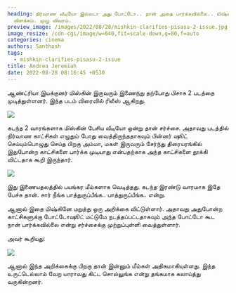 ```yaml
---
heading: நிர்வாண வீடியோ இல்லடா அது போட்டோ.. நான் அதை பார்க்கவில்லை.. மிஷ்கின்
  விளக்கம். முழு விவரம்.
preview_image: /images/2022/08/28/mishkin-clarifies-pisasu-2-issue.jpg
image_resize: /cdn-cgi/image/w=640,fit=scale-down,q=80,f=auto
categories: cinema
authors: Santhosh
tags:
  - mishkin-clarifies-pisasu-2-issue
title: Andrea Jeremiah
date: 2022-08-28 08:16:45 +0530
---
```

ஆண்ட்ரியா இயக்குனர் மிஸ்கின் இருவரும் இணைந்து தற்போது பிசாசு 2 படத்தை முடித்துள்ளனர். இந்த படம் விரைவில் ரிலீஸ் ஆகிறது.

![](/images/2022/08/28/misskin-pisasu-2-photo-controversy-2.jpg)

கடந்த 2 வாரங்களாக மிஸ்கின் பேசிய வீடியோ ஒன்று தான் சர்ச்சை. அதாவது படத்தில் நிர்வாண காட்சிகள் எழுதும் போது வைத்திருந்ததாகவும் பின்னர் ஷூட் செய்யும்பொழுது செய்த பிறகு அம்மா, மகள் இருவரும் சேர்ந்து  திரையரங்கில் இதுபோன்ற காட்சிகளை பார்க்க முடியாது என்பதற்காக அந்த காட்சிகளை தூக்கி விட்டதாக கூறி இருந்தார்.

![](/images/2022/08/28/misskin-pisasu-2-photo-controversy-1.jpg)

இது இணையதலத்தில் பயங்கர மீம்களாக வெடித்தது. கடந்த இரண்டு வாரமாக இதே பேச்சு தான். சார் நீங்க பாத்துருப்பீங்க.. பாத்துருப்பீங்க.. என்று.

ஆனால் இதை மிஷ்கினே மறுத்து ஒரு அறிக்கை விட்டுள்ளார். அதாவது அதுபோன்ற காட்சிகளுக்கு போட்டோஷூட் மட்டுமே நடத்தப்பட்டதாகவும் அந்த போட்டோ கூட நான் பார்க்கவில்லை என்று சர்ச்சைக்கு முற்றுப்புள்ளி வைத்துள்ளார்.

அவர் கூறியது:

![](/images/2022/08/28/misskin-pisasu-2-photo-controversy.jpg)

ஆனால் இந்த அறிக்கைக்கு பிறகு தான் இன்னும் மீம்கள் அதிகமாகியுள்ளது. இந்த உருட்டெல்லாம் வேற யாராவது கிட்ட சொல்லுங்க என்று தங்கமாக கலாய்த்து வருகின்றனர்.